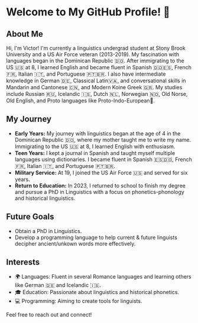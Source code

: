 # Welcome to My GitHub Profile! 👋

## About Me

Hi, I'm Victor! I'm currently a linguistics undergrad student at Stony Brook University and a US Air Force veteran (2013-2019). My fascination with languages began in the Dominican Republic 🇩🇴. After immigrating to the US 🇺🇸 at 8, I learned English and became fluent in Spanish 🇩🇴🇪🇸, French 🇫🇷, Italian 🇮🇹, and Portuguese 🇵🇹🇧🇷. I also have intermediate knowledge in German 🇩🇪, Classical Latin🇻🇦, and conversational skills in Mandarin and Cantonese 🇨🇳, and Modern Koine Greek 🇬🇷. My studies include Russian 🇷🇺, Icelandic 🇮🇸, Dutch 🇳🇱, Norwegian 🇳🇴, Old Norse, Old English, and Proto languages like Proto-Indo-European📜.

## My Journey

- **Early Years:** My journey with linguistics began at the age of 4 in the Dominican Republic 🇩🇴, where my mother taught me to write my name. Immigrating to the US 🇺🇸 at 8, I learned English with enthusiasm.
- **Teen Years:** I kept a journal in Spanish and taught myself multiple languages using dictionaries. I became fluent in Spanish 🇪🇸🇩🇴, French 🇫🇷, Italian 🇮🇹, and Portuguese 🇵🇹🇧🇷.
- **Military Service:** At 19, I joined the US Air Force 🇺🇸 and served for six years.
- **Return to Education:** In 2023, I returned to school to finish my degree and pursue a PhD in Linguistics with a focus on phonetics-phonology and historical linguistics.

## Future Goals

- Obtain a PhD in Linguistics.
- Develop a programming language to help current & future linguists decipher ancient/unkown words more effectively.

## Interests

- 🌍 Languages: Fluent in several Romance languages and learning others like German 🇩🇪 and Icelandic 🇮🇸.
- 🎓 Education: Passionate about linguistics and historical phonetics.
- 💻 Programming: Aiming to create tools for linguists.

Feel free to reach out and connect!
